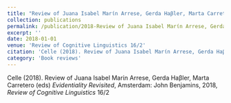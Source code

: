```yaml
---
title: "Review of Juana Isabel Marίn Arrese, Gerda Haβler, Marta Carretero (eds) Evidentiality Revisited"
collection: publications
permalink: /publication/2018-Review of Juana Isabel Marίn Arrese, Gerda Haβler, Marta Carretero (eds) Evidentiality Revisited
excerpt: ''
date: 2018-01-01
venue: 'Review of Cognitive Linguistics 16/2'
citation: 'Celle (2018). Review of Juana Isabel Marίn Arrese, Gerda Haβler, Marta Carretero (eds) <i>Evidentiality Revisited</i>, Amsterdam: John Benjamins, 2018, <i>Review of Cognitive Linguistics</i> 16/2'
category: 'Book reviews'
---
```

Celle (2018). Review of Juana Isabel Marίn Arrese, Gerda Haβler, Marta Carretero (eds) <i>Evidentiality Revisited</i>, Amsterdam: John Benjamins, 2018, <i>Review of Cognitive Linguistics</i> 16/2